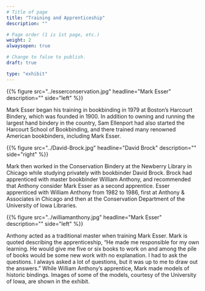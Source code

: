 ```yaml
---
# Title of page
title: "Training and Apprenticeship"
description: ""

# Page order (1 is 1st page, etc.)
weight: 2
alwaysopen: true

# Change to false to publish.
draft: true

type: "exhibit"
---
```



{{% figure src="../esserconservation.jpg"
           headline="Mark Esser" 
           description="" 
           side="left" %}}

Mark Esser began his training in bookbinding in 1979 at Boston’s Harcourt Bindery, which was founded in 1900. In addition to owning and running the largest hand bindery in the country, Sam Ellenport had also started the Harcourt School of Bookbinding, and there trained many renowned American bookbinders, including Mark Esser.

{{% figure src="../David-Brock.jpg"
           headline="David Brock" 
           description="" 
           side="right" %}}

Mark then worked in the Conservation Bindery at the Newberry Library in Chicago while studying privately with bookbinder David Brock. Brock had apprenticed with master bookbinder William Anthony, and recommended that Anthony consider Mark Esser as a second apprentice. Esser apprenticed with William Anthony from 1982 to 1986, first at Anthony & Associates in Chicago and then at the Conservation Department of the University of Iowa Libraries. 

{{% figure src="../williamanthony.jpg"
           headline="Mark Esser" 
           description="" 
           side="left" %}}

Anthony acted as a traditional master when training Mark Esser. Mark is quoted describing the apprenticeship, “He made me responsible for my own learning. He would give me five or six books to work on and among the pile of books would be some new work with no explanation. I had to ask the questions. I always asked a lot of questions, but it was up to me to draw out the answers.” While William Anthony’s apprentice, Mark made models of historic bindings. Images of some of the models, courtesy of the University of Iowa, are shown in the exhibit.
